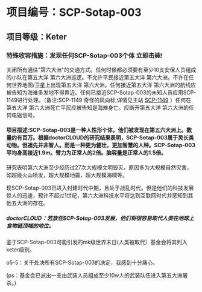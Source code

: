 # 项目编号：SCP-Sotap-003

## 项目等级：Keter

### 特殊收容措施：发现任何SCP-Sotap-003个体 立即击毙!
关闭所有通往"第六大洲"的交通方式。任何时候都必须要有至少10支安保人员组成的小队在第五大洋 第六大洲巡逻。不允许平民接近第五大洋 第六大洲。不许在任何世界地图/卫星上出现第五大洋 第六大洲。任何接近第五大洋 第六大洲的航线应被告知为海难多发地不得靠近。任何已接近SCP-Sotap-003的未知人员应用SCP-1149进行处理。（备注:SCP-1149 奇怪的风向标,详情见主站 [SCP-1149](http://scp-wiki-cn.wikidot.com/scp-1149) ）任何在第五大洋 第六大洲死亡平民应被告知是海难身亡。应断开第五大洋 第六大洲的任何电磁信号。

#### 项目描述:SCP-Sotap-003是一种人性形个体。他们被发现在第五六大洲上。数量约有百万。根据doctorCLOUD的研究结果表明，SCP-Sotap-003属于灵长类动物。但祖先并非智人。而是一种更为健壮，更加智慧的人种。SCP-Sotap-003平均身高接近1.9m。臂力为正常人的2倍。脑容量是正常人的1.5倍。

研究表明第六大洲至少经历过27次大规模文明毁灭，原因多为大规模自然灾害，如超级火山喷发，超大规模地震，超大规模海啸等。

现SCP-Sotap-003已进入封建时代中期，且处于战乱时代。但是他们的科技发展惊人的迅速，预计不超过1世纪，第六大洲科技水平将达到互联网时代并感知到其他五大洲的存在。

##### doctorCLOUD：若放任SCP-Sotap-003发展，他们将很容易取代人类在地球上食物链顶端的地位。

鉴于SCP-Sotap-003可能引发的mk级世界末日(人类被取代）基金会将其列入keter级别。

o5-5：关于处决所有SCP-Sotap-003的决定，我感到十分痛心。

(ps：基金会已派出一支由武装人员组成至少10w人的武装队伍进入第五大洲屠杀。)
